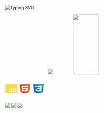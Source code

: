 
![Typing SVG](https://readme-typing-svg.herokuapp.com/?color=6E0A78&size=25&left=true&width=1000&lines=Eae,+meu+nome+%C3%A9+Pedro+Henrique;Tenho+16+anos;Curso+Desenvolvimento+de+Sistemas)

<div align="center"> 
 <picture>
 <img src = "https://github-readme-stats.vercel.app/api?username=PedroHenriqueMoraesSamsonas&show_icons=true&theme=radical"/>
 
</picture>

  <img width="41%" height="195px" src="https://github-readme-stats.vercel.app/api/top-langs/?username=PedroHenriqueMoraesSamsonas&layout=compact&hide_border=true&title_color=fff&title=Linguagens%20Mais%20Usadas&text_color=ffff&bg_color=0d1117" />
</div>

##

<div style="display: inline_block">
  <img align="center" alt="Js" height="30" width="40" src="https://raw.githubusercontent.com/devicons/devicon/master/icons/javascript/javascript-plain.svg">
  <img align="center" alt="HTML" height="30" width="40" src="https://raw.githubusercontent.com/devicons/devicon/master/icons/html5/html5-original.svg">
  <img align="center" alt="CSS" height="30" width="40" src="https://raw.githubusercontent.com/devicons/devicon/master/icons/css3/css3-original.svg">

  
</div>

<br>

<div> 
  
  <a href="https://wa.me/5511939457984?text=Olá%20Pedro!" target="_blank"><img src="https://img.shields.io/badge/-WhatsApp-%52a447?style=for-the-badge&logo=whatsapp&logoColor=white" target="_blank"></a>
  <a href="https://instagram.com/Pedro%20Henrique%20Moraes%20Samsonas" target="_blank"><img src="https://img.shields.io/badge/-Instagram-%23E4405F?style=for-the-badge&logo=instagram&logoColor=white" target="_blank"></a>
  <a href = "mailto:pedrohenriquemsamsonas@gmail.com" target="_blank"><img src="https://img.shields.io/badge/-Gmail-%23333?style=for-the-badge&logo=gmail&logoColor=white" target="_blank"></a>
  

</div>
